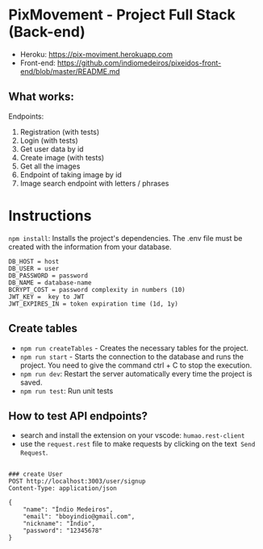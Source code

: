 #
PixMovement - Project Full Stack (Back-end)
===
* Heroku: https://pix-moviment.herokuapp.com
* Front-end: https://github.com/indiomedeiros/pixeidos-front-end/blob/master/README.md


What works:
----
Endpoints:
1. Registration (with tests)
2. Login (with tests)
3. Get user data by id
4. Create image (with tests)
5. Get all the images
6. Endpoint of taking image by id
7. Image search endpoint with letters / phrases 

Instructions
===
`npm install`: Installs the project's dependencies.
The .env file must be created with the information from your database.
```
DB_HOST = host
DB_USER = user
DB_PASSWORD = password
DB_NAME = database-name
BCRYPT_COST = password complexity in numbers (10)
JWT_KEY =  key to JWT
JWT_EXPIRES_IN = token expiration time (1d, 1y)
```
Create tables
---
* `npm run createTables` - Creates the necessary tables for the project.
* `npm run start` - Starts the connection to the database and runs the project. You need to give the command ctrl + C to stop the execution.
* `npm run dev`: Restart the server automatically every time the project is saved.
* `npm run test`: Run unit tests

How to test API endpoints?
---

* search and install the extension on your vscode: `humao.rest-client`
* use the `request.rest` file to make requests by clicking on the text` Send Request`.
```

### create User
POST http://localhost:3003/user/signup
Content-Type: application/json

{
    "name": "Índio Medeiros",
    "email": "bboyindio@gmail.com",
    "nickname": "Ìndio",
    "password": "12345678"  
}
```
